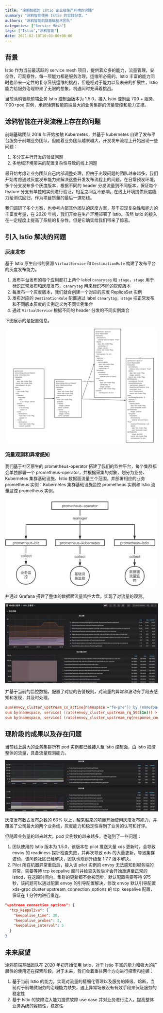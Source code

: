 ```yaml
---
title: "涂鸦智能的 Istio 企业级生产环境的实践"
summary: "涂鸦智能使用 Istio 的实践分享。"
authors: "涂鸦智能前端基础技术团队"
categories: ["Service Mesh"]
tags: ["Istio","涂鸦智能"]
date: 2021-02-18T10:03:00+08:00
---
```


## 背景

Istio 作为当前最活跃的 service mesh 项目，提供着众多的能力，流量管理，安全性，可观察性，每一项能力都是服务治理，运维所必需的。Istio 丰富的能力同时也带来一定性的复杂系统运维的挑战，但是相对于能力以及未来的扩展性，Istio 能力给服务治理带来了无限的想象，机遇同时充满着挑战。

当前涂鸦智能前端业务 Istio 控制面版本为 1.5.0，接入 Istio 控制面 700 + 服务，1100+pod 实例，承担涂鸦智能前端最大的业务集群的流量管控和能力支撑。

## 涂鸦智能在开发流程上存在的问题

前端基础团队 2018 年开始接触 Kubernetes，并基于 kubernetes 自建了发布平台服务于前端业务团队，但随着业务团队越来越大，开发发布流程上开始出现一些问题：

1. 多分支并行开发的验证问题
2. 多地域环境带来的配置复杂性导致的线上问题

最开始考虑让业务团队自己内部调整处理，但由于出现问题的团队越来越多，我们开始考虑通过灰度发布能力来解决这些开发发布流程上的问题，在日常预发环境，多个分支发布多个灰度版本，根据不同的 header 分发流量到不同版本，保证每个 feature 分支有单独的实例进行验证，相互之间互不影响。在线上环境提供灰度能力给测试回归，作为项目质量的最后一道防线。

我们调研了多个方案，也参考内部其他团队的灰度方案，基于实现复杂性和能力的丰富度考量，在 2020 年初，我们开始在生产环境部署了 Istio。虽然 Istio 的接入在一定程度上提高了系统的复杂性，但是它确实给我们带来了惊喜。

## 引入 Istio 解决的问题

### 灰度发布

基于 Istio 原生自带的资源 `VirtualService` 和 `DestinationRule` 构建了发布平台的灰度发布能力。

1. 发布平台发布的每个应用都打上两个 label `canarytag` 和 `stage`，`stage` 用于标识正常发布和灰度发布，`canarytag` 用来标识不同的灰度版本
2. 每发布一个灰度版本，我们就会创建一个对应的灰度 ReplicaSet 实例
3. 发布对应的 `DestinationRule` 配置通过 label `canarytag`，`stage` 把正常发布和不同版本灰度的实例定义为不同实例集合
4. 通过 `VirtualService` 根据不同的 header 分发的不同实例集合

下图展示的是配置信息。

![配置信息](canary.png)

### 流量观测和异常感知

我们基于社区原生的 prometheus-operator 搭建了我们的监控平台，每个集群都会单独部署一个 prometheus-operator，并根据采集的对象，划分为业务、Kubernetes 集群基础设施、Istio 数据面流量三个范围，并部署相应的业务 prometheus 实例：Kubernetes 集群基础设施监控 prometheus 实例和 Istio 流量监控 prometheus 实例。

![Prometheus operator](monitor.png)

并通过 Grafana 搭建了整体的数据面流量监控大盘，实现了对流量的观测。

![Grafana 页面](flow_market.png)

并基于当前的监控数据，配置了对应的告警规则，对流量的异常和波动有手段去感知和发现，并及时处理。

````ini
sum(envoy_cluster_upstream_cx_active{namespace!="fe-pre"}) by (namespace, service) < 1  无可用服务告警
sum by(namespace, service) (rate(envoy_cluster_upstream_rq_503[1m])) > 0    503异常告警
sum by(namespace, service) (rate(envoy_cluster_upstream_rq{response_code_class!="2xx"}[1m])) != 0  业务异常告警
````

## 现阶段的成果以及存在问题

当前线上最大的业务集群所有 pod 实例都已经接入至 Istio 控制面，由 Istio 把控整体的流量，具备流量观测能力。

![流量](flow.png)

灰度发布数占发布总数的 60% 以上，越来越来的项目开始使用灰度发布能力，并覆盖了公司最大的两个业务线，灰度能力和稳定性得到了业务的认可和好评。

但随着业务量的越来越大，pod 实例数的越来越多，也碰到了一些问题：

1. 团队使用的 Istio 版本为 1.5.0，该版本在 pilot 推送大量 xds 更新时，会导致 envoy 的 readiness 探针检查失败，并再次导致 eds 的大量更新，导致集群波动，该问题社区已经解决，团队也规划升级至 1.7.7 版本解决。
2. Pilot 所在机器异常重启后，接入该 pilot 实例的 envoy 无法感知到服务端的异常，需要等待 tcp keepalive 超时并检查失败后才会开始重连至正常的 Istiod，在这段时间内，集群的更新都不会被同步，默认配置需要等待 975 秒，该问题可以通过配置 envoy 的引导配置解决，修改 envoy 默认引导配置 xds-grpc cluster upstream_connection_options 的 tcp_keepalive 配置，保证在 1 分钟内进行重连。

```json
"upstream_connection_options": {
  "tcp_keepalive": {
    "keepalive_time": 30,
    "keepalive_probes": 3,
    "keepalive_interval": 5
  }
}
```

## 未来展望

涂鸦前端基础团队在 2020 年初开始使用 Istio，对于 Istio 丰富的能力和强大的扩展性的使用还在探索阶段，对于未来，我们会着重往两个方向进行探索和挖掘：

1. 基于当前 Istio 的能力，实现对流量的精细化管理以及服务的降级、熔断，当前对于前端微服务的治理能力缺失，遇上异常场景没有有效手段来保证服务的稳定性
2. 基于 Istio 的故障注入能力提供故障 use case 并对业务进行注入，提高整体业务系统的容错性，稳定性

